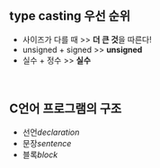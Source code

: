 ## type casting 우선 순위
* 사이즈가 다를 때 >> **더 큰 것**을 따른다!
* unsigned + signed >> **unsigned**
* 실수 + 정수 >> **실수**
<br>

## C언어 프로그램의 구조
* 선언*declaration*
* 문장*sentence*
* 블록*block*
